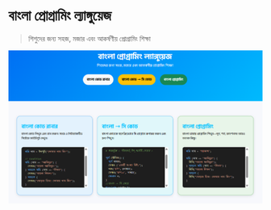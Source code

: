 # বাংলা প্রোগ্রামিং ল্যাঙ্গুয়েজ
> শিশুদের জন্য সহজ, মজার এবং আকর্ষণীয় প্রোগ্রামিং শিক্ষা
<img src="bproglangs.PNG">
